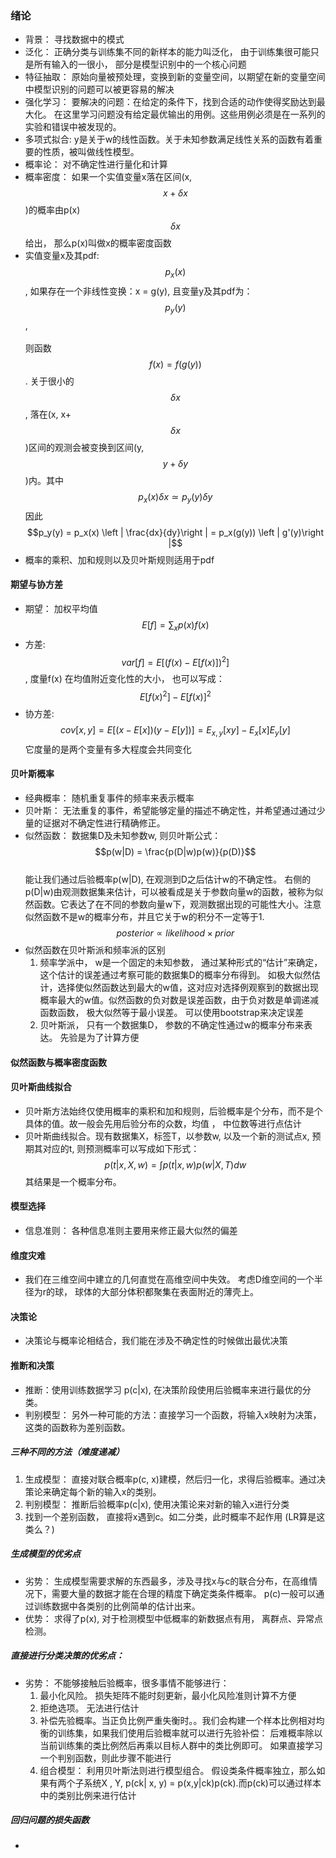 ### 绪论
- 背景： 寻找数据中的模式
- 泛化： 正确分类与训练集不同的新样本的能力叫泛化， 由于训练集很可能只是所有输入的一很小， 部分是模型识别中的一个核心问题
- 特征抽取： 原始向量被预处理，变换到新的变量空间，以期望在新的变量空间中模型识别的问题可以被更容易的解决
- 强化学习： 要解决的问题：在给定的条件下，找到合适的动作使得奖励达到最大化。 在这里学习问题没有给定最优输出的用例。这些用例必须是在一系列的实验和错误中被发现的。
- 多项式拟合: y是关于w的线性函数。关于未知参数满足线性关系的函数有着重要的性质，被叫做线性模型。
- 概率论： 对不确定性进行量化和计算
- 概率密度： 如果一个实值变量x落在区间(x, $$x + \delta x$$)的概率由p(x)$$\delta x$$给出， 那么p(x)叫做x的概率密度函数
- 实值变量x及其pdf: $$p_x(x)$$, 如果存在一个非线性变换：x = g(y), 且变量y及其pdf为： $$p_y(y)$$,  <br/>  
  则函数$$f(x) = f(g(y))$$ . 关于很小的$$\delta x$$, 落在(x, x+$$\delta x$$)区间的观测会被变换到区间(y, $$y + \delta y$$)内。其中$$p_x(x)\delta x \simeq p_y(y) \delta y$$   因此<br/> 
  $$p_y(y) = p_x(x) \left | \frac{dx}{dy}\right | = p_x(g(y)) \left | g'(y)\right |$$
- 概率的乘积、加和规则以及贝叶斯规则适用于pdf

#### 期望与协方差
- 期望： 加权平均值 $$E[f] = \sum_x p(x)f(x)$$
- 方差:  $$var[f] = E[(f(x) - E[f(x)])^2]$$, 度量f(x) 在均值附近变化性的大小， 也可以写成：$$E[f(x)^2] - E[f(x)]^2$$
- 协方差:  $$cov[x,y] = E[(x - E[x])(y - E[y])] = E_{x,y}[xy] - E_x[x]E_y[y] $$ 它度量的是两个变量有多大程度会共同变化<br/>

#### 贝叶斯概率
- 经典概率： 随机重复事件的频率来表示概率
- 贝叶斯： 无法重复的事件，希望能够定量的描述不确定性，并希望通过通过少量的证据对不确定性进行精确修正。
- 似然函数： 数据集D及未知参数w, 则贝叶斯公式： <br/>
  $$p(w|D) = \frac{p(D|w)p(w)}{p(D)}$$ <br/> 
  能让我们通过后验概率p(w|D), 在观测到D之后估计w的不确定性。 右侧的p(D|w)由观测数据集来估计，可以被看成是关于参数向量w的函数，被称为似然函数。它表达了在不同的参数向量w下，观测数据出现的可能性大小。注意似然函数不是w的概率分布，并且它关于w的积分不一定等于1. <br/>
  $$posterior \propto likelihood \times prior $$ 
- 似然函数在贝叶斯派和频率派的区别
    1. 频率学派中， w是一个固定的未知参数， 通过某种形式的“估计”来确定，这个估计的误差通过考察可能的数据集D的概率分布得到。 如极大似然估计，选择使似然函数达到最大的w值，这对应对选择例观察到的数据出现概率最大的w值。似然函数的负对数是误差函数，由于负对数是单调递减函数函数， 极大似然等于最小误差。 可以使用bootstrap来决定误差
    2. 贝叶斯派， 只有一个数据集D， 参数的不确定性通过w的概率分布来表达。 先验是为了计算方便
  

#### 似然函数与概率密度函数
 

#### 贝叶斯曲线拟合
- 贝叶斯方法始终仅使用概率的乘积和加和规则，后验概率是个分布，而不是个具体的值。故一般会先用后验分布的众数，均值 ， 中位数等进行点估计
- 贝叶斯曲线拟合。现有数据集X，标签T，以参数w, 以及一个新的测试点x, 预期其对应的t, 则预测概率可以写成如下形式： <br/>
$$p(t|x, X, w) = \int p(t|x,w) p(w|X,T) dw$$ 其结果是一个概率分布。

#### 模型选择
- 信息准则： 各种信息准则主要用来修正最大似然的偏差

#### 维度灾难
- 我们在三维空间中建立的几何直觉在高维空间中失效。 考虑D维空间的一个半径为r的球， 球体的大部分体积都聚集在表面附近的薄壳上。

#### 决策论
- 决策论与概率论相结合，我们能在涉及不确定性的时候做出最优决策

#### 推断和决策
- 推断：使用训练数据学习 p(c|x), 在决策阶段使用后验概率来进行最优的分类。
- 判别模型： 另外一种可能的方法：直接学习一个函数，将输入x映射为决策，这类的函数称为差别函数。

##### 三种不同的方法（难度递减）
1. 生成模型： 直接对联合概率p(c, x)建模，然后归一化，求得后验概率。通过决策论来确定每个新的输入x的类别。
2. 判别模型： 推断后验概率p(c|x), 使用决策论来对新的输入x进行分类
3. 找到一个差别函数， 直接将x遇到c。如二分类，此时概率不起作用 (LR算是这类么？)

##### 生成模型的优劣点
- 劣势： 生成模型需要求解的东西最多，涉及寻找x与c的联合分布，在高维情况下，需要大量的数据才能在合理的精度下确定类条件概率。 p(c)一般可以通过训练数据中各类别的比例简单的估计出来。   
- 优势： 求得了p(x), 对于检测模型中低概率的新数据点有用， 离群点、异常点检测。

##### 直接进行分类决策的优劣点：
- 劣势： 不能够接触后验概率，很多事情不能够进行：
    1. 最小化风险。 损失矩阵不能时刻更新，最小化风险准则计算不方便
    2. 拒绝选项。 无法进行估计
    3. 补偿先验概率。当正负比例严重失衡时。。我们会构建一个样本比例相对均衡的训练集，如果我们使用后验概率就可以进行先验补偿： 后难概率除以当前训练集的类比例然后再乘以目标人群中的类比例即可。 如果直接学习一个判别函数，则此步骤不能进行
    4. 组合模型： 利用贝叶斯法则进行模型组合。 假设类条件概率独立，那么如果有两个子系统X , Y, 
      p(ck| x, y) = p(x,y|ck)p(ck).而p(ck)可以通过样本中的类别比例来进行估计
      
##### 回归问题的损失函数
- 
    
    
    
    
    
    
    
    
    
    


